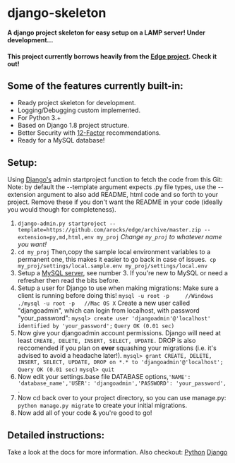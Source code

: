 # django-skeleton

**A django project skeleton for easy setup on a LAMP server! Under development...**
#### This project currently borrows heavily from the [Edge project](https://github.com/arocks/edge). Check it out!

## Some of the features currently built-in:

* Ready project skeleton for development.
* Logging/Debugging custom implemented.
* For Python 3.+
* Based on Django 1.8 project structure.
* Better Security with [12-Factor](http://12factor.net/) recommendations.
* Ready for a MySQL database!

## Setup:
Using [Django's](https://docs.djangoproject.com/en/2.1/ref/django-admin/) admin startproject function to fetch the code from this Git:
Note: by default the --template argument expects .py file types, use the --extension argument to also add README, html code and so forth to your project. Remove these if you don't want the README in your code (ideally you would though for completeness). 

1. `django-admin.py startproject --template=https://github.com/arocks/edge/archive/master.zip --extension=py,md,html,env my_proj` *Change `my_proj` to whatever name you want!*
2. `cd my_proj` Then,copy the sample local environment variables to a permanent one, this makes it easier to go back in case of issues.` cp my_proj/settings/local.sample.env my_proj/settings/local.env`
3. Setup a [MySQL server](http://www.ntu.edu.sg/home/ehchua/programming/sql/MySQL_HowTo.html#intro), see number 3. If you're new to MySQL or need a refresher then read the bits before.
4. Setup a user for Django to use when making migrations:
Make sure a client is running before doing this!
`mysql -u root -p     //Windows`
`./mysql -u root -p   //Mac OS X`
Create a new user called "djangoadmin", which can login from localhost, with password "your_password":
`mysql> create user 'djangoadmin'@'localhost' identified by 'your_password';`
`Query OK (0.01 sec)`
5. Now give your djangoadmin account permissions. Django will need at least `CREATE, DELETE, INSERT, SELECT, UPDATE.`
DROP is also reccomended if you plan on **ever** squashing your migrations (i.e. it's advised to avoid a headache later!). 
`mysql> grant CREATE, DELETE, INSERT, SELECT, UPDATE, DROP on *.* to 'djangoadmin'@'localhost';`
`Query OK (0.01 sec)`
`mysql> quit`
6. Now edit your settings.base file DATABASE options,`'NAME': 'database_name','USER': 'djangoadmin','PASSWORD': 'your_password', `.
7. Now cd back over to your project directory, so you can use manage.py: `python manage.py migrate` to create your initial migrations.
8. Now add all of your code & you're good to go!

## Detailed instructions:
Take a look at the docs for more information.
Also checkout:
[Python](https://www.python.org/)
[Django](https://www.djangoproject.com/)
